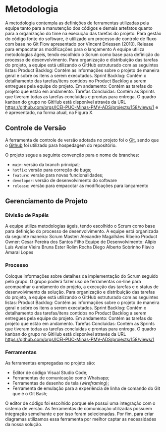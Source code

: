 
# Metodologia

A metodologia contempla as definições de ferramentas utilizadas pela equipe tanto para a manutenção dos códigos e demais artefatos quanto para a organização do time na execução das tarefas do projeto.
Para gestão do código fonte do software, é utilizado um processo de controle de fluxo com base no Git Flow apresentado por Vincent Driessen (2010).
Release para empacotar as modificações para o lançamento
A equipe utiliza metodologias ágeis, tendo escolhido o Scrum como base para definição do processo de desenvolvimento.
Para organização e distribuição das tarefas do projeto, a equipe está utilizando o GitHub estruturado com as seguintes listas: 
Product Backlog: Contém as informações sobre o projeto de maneira geral e sobre os itens a serem executados. 
Sprint Backlog: Contém o detalhamento das tarefas/itens contidos no Product Backlog a serem entregues pela equipe do projeto. 
Em andamento: Contém as tarefas do projeto que estão em andamento. 
Tarefas Concluídas: Contém as Sprints que tiveram todas as tarefas concluídas e prontas para entrega.
O quadro kanban do grupo no GitHub está disponível através da URL https://github.com/orgs/ICEI-PUC-Minas-PMV-ADS/projects/158/views/1 e é apresentado, na forma atual, na Figura X.


## Controle de Versão

A ferramenta de controle de versão adotada no projeto foi o
[Git](https://git-scm.com/), sendo que o [Github](https://github.com)
foi utilizado para hospedagem do repositório.

O projeto segue a seguinte convenção para o nome de branches:

- `main`: versão da branch principal;
- `hotfix`: versão para correção de bugs;
- `feature`: versão para novas funcionalidades;
- `developer`: versão de desenvolvimento do software
- `release`: versão para empacotar as modificações para lançamento

## Gerenciamento de Projeto

### Divisão de Papéis

A equipe utiliza metodologias ágeis, tendo escolhido o Scrum como base para definição do processo de desenvolvimento.
A equipe está organizada da seguinte maneira:
Scrum Master: 
Alexandre Magalhães Ribeiro 
Product Owner: 
Cesar Pereira dos Santos Filho
Equipe de Desenvolvimento:
Alípio Luís Avelar Vieira
Bruna Ester Rolim Rocha
Diego Alberto Sobrinho 
Flávio Amaral Lopes



### Processo

Coloque  informações sobre detalhes da implementação do Scrum seguido pelo grupo. O grupo poderá fazer uso de ferramentas on-line para acompanhar o andamento do projeto, a execução das tarefas e o status de desenvolvimento da solução.
Para organização e distribuição das tarefas do projeto, a equipe está utilizando o GitHub estruturado com as seguintes listas: 
Product Backlog: Contém as informações sobre o projeto de maneira geral e sobre os itens a serem executados. 
Sprint Backlog: Contém o detalhamento das tarefas/itens contidos no Product Backlog a serem entregues pela equipe do projeto. 
Em andamento: Contém as tarefas do projeto que estão em andamento. 
Tarefas Concluídas: Contém as Sprints que tiveram todas as tarefas concluídas e prontas para entrega.
O quadro kanban do grupo no GitHub está disponível através da URL https://github.com/orgs/ICEI-PUC-Minas-PMV-ADS/projects/158/views/1

### Ferramentas

As ferramentas empregadas no projeto são:

- Editor de código Visual Studio Code;
- Ferramentas de comunicação como Whatsapp;
- Ferramentas de desenho de tela (_wireframing_);
- Ferramenta de emulação para a experiência de linha de comando do Git que é o Git Bash;

O editor de código foi escolhido porque ele possui uma integração com o
sistema de versão. As ferramentas de comunicação utilizadas possuem
integração semelhante e por isso foram selecionadas. Por fim, para criar
diagramas utilizamos essa ferramenta por melhor captar as
necessidades da nossa solução.


 

